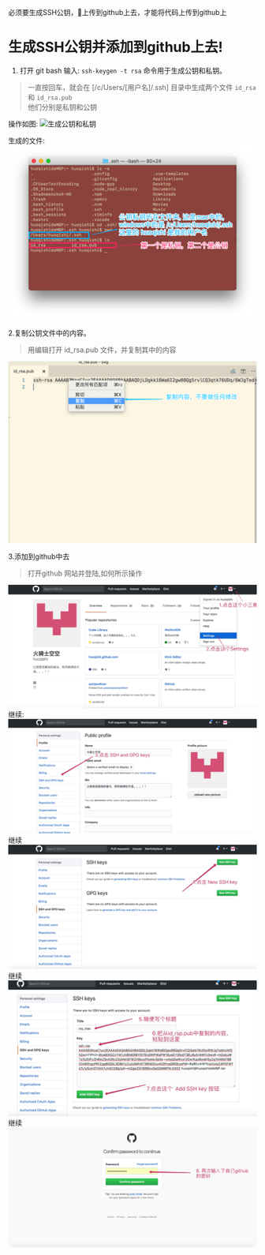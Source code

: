 必须要生成SSH公钥，上传到github上去，才能将代码上传到github上
# 生成SSH公钥并添加到github上去!
1. 打开 git bash 输入: `ssh-keygen -t rsa` 命令用于生成公钥和私钥。
> 一直按回车，就会在 [/c/Users/[用户名]/.ssh]  目录中生成两个文件 `id_rsa`和 `id_rsa.pub`  
> 他们分别是私钥和公钥

操作如图:
![生成公钥和私钥](./images/生成公钥私钥.gif)

生成的文件: 
![公钥私钥位置](./images/公钥,私钥.png)

2.复制公钥文件中的内容。
> 用编辑打开 id_rsa.pub 文件，并复制其中的内容

![复制公钥](./images/复制公钥.png)

3.添加到github中去
> 打开github 网站并登陆,如何所示操作

![Settings](./images/点开Settings.jpg)
继续:
![SSH-GPG-keys](./images/SSH-GPK-keys.jpg)
继续  
![New-SSH-keys](./images/New-SSH-key.jpg)
继续  
![Add-SSH-keys](./images/Add-SSH-key.jpg)
继续
![Confirm-PWD](./images/Confirm-PWD.jpg)